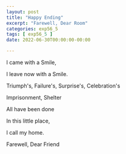 ```yaml
---
layout: post
title: "Happy Ending"
excerpt: "Farewell, Dear Room"
categories: exp56_5
tags: [ exp56_5 ]
date: 2022-06-30T00:00:00-00:00

---
```


I came with a Smile,

I leave now with a Smile.

Triumph's, Failure's, Surprise's, Celebration's

Imprisonment, Shelter

All have been done 

In this little place,

I call my home.

Farewell, Dear Friend
